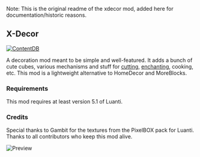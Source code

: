 Note: This is the original readme of the xdecor mod, added here for documentation/historic reasons.

## X-Decor ##

[![ContentDB](https://content.minetest.net/packages/jp/xdecor/shields/downloads/)](https://content.minetest.net/packages/jp/xdecor/)

A decoration mod meant to be simple and well-featured.
It adds a bunch of cute cubes, various mechanisms and stuff for [cutting](https://forum.minetest.net/viewtopic.php?f=11&t=14085), [enchanting](https://forum.minetest.net/viewtopic.php?f=11&t=14087), cooking, etc.
This mod is a lightweight alternative to HomeDecor and MoreBlocks.

### Requirements ###
This mod requires at least version 5.1 of Luanti.

### Credits ###

Special thanks to Gambit for the textures from the PixelBOX pack for Luanti.
Thanks to all contributors who keep this mod alive.

![Preview](http://i.imgur.com/AVoyCQy.png)
